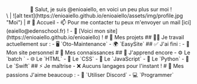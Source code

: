 <center>👋 Salut, je suis @enioaiello, en voici un peu plus sur moi !</center>\
| ![alt text](https://enioaiello.github.io/enioaiello/assets/img/profile.jpg "Moi") |
# 🏡 Accueil
- 📫 Pour me contacter tu peux m'envoyer un mail [ici](eaiello@edenschool.fr) !
- 🔌 [Voici mon site](https://enioaiello.github.io/enioaiello) !
# 🔨 Mes projets
## 🧑‍🎓 Je travail actuellement sur :
- 🖥 `Oto-Maintenance`
- 🌍 `EasySite`
## ✅ J'ai fini :
- 🎉 Mon site personnel
# 🧠 Mes connaissances
## 🤔 J'apprend encore
- ⚙️ Le `batch `
- 🌐 Le `HTML`
- 🎨 Le `CSS`
- 🤖 Le `JavaScript`
- 🐍 Le `Python`
- 🦅 Le `Swift`
## ⚡ Je maîtrise
- ❌ Aucuns langages pour l'instant !
# 🎈 Mes passions
J'aime beaucoup :
- 💬 `Utiliser Discord`
- 💻 `Programmer`
